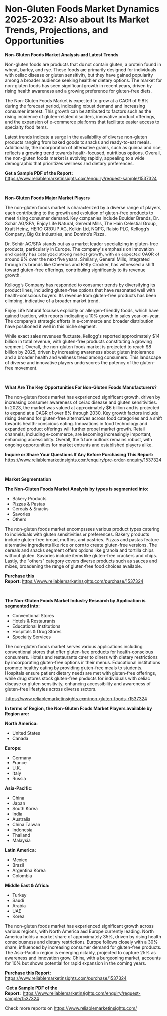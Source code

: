 <p><h1>Non-Gluten Foods Market Dynamics 2025-2032: Also about Its Market Trends, Projections, and Opportunities</h1></p><p><strong>Non-Gluten Foods Market Analysis and Latest Trends</strong></p>
<p><p>Non-gluten foods are products that do not contain gluten, a protein found in wheat, barley, and rye. These foods are primarily designed for individuals with celiac disease or gluten sensitivity, but they have gained popularity among a broader audience seeking healthier dietary options. The market for non-gluten foods has seen significant growth in recent years, driven by rising health awareness and a growing preference for gluten-free diets.</p><p>The Non-Gluten Foods Market is expected to grow at a CAGR of 9.8% during the forecast period, indicating robust demand and increasing consumer interest. This growth can be attributed to factors such as the rising incidence of gluten-related disorders, innovative product offerings, and the expansion of e-commerce platforms that facilitate easier access to specialty food items. </p><p>Latest trends indicate a surge in the availability of diverse non-gluten products ranging from baked goods to snacks and ready-to-eat meals. Additionally, the incorporation of alternative grains, such as quinoa and rice, reflects a growing trend towards health-focused, nutritious options. Overall, the non-gluten foods market is evolving rapidly, appealing to a wide demographic that prioritizes wellness and dietary preferences.</p></p>
<p><strong>Get a Sample PDF of the Report:&nbsp;</strong> <a href="https://www.reliablemarketinsights.com/enquiry/request-sample/1537324?utm_campaign=3493&utm_medium=2&utm_source=Github&utm_content=ia&utm_term=24032025&utm_id=non-gluten-foods">https://www.reliablemarketinsights.com/enquiry/request-sample/1537324</a></p>
<p>&nbsp;</p>
<p><strong>Non-Gluten Foods Major Market Players</strong></p>
<p><p>The non-gluten foods market is characterized by a diverse range of players, each contributing to the growth and evolution of gluten-free products to meet rising consumer demand. Key companies include Boulder Brands, Dr. Schär AG/SPA, Enjoy Life Natural, General Mills, The Hain Celestial Group, Kraft Heinz, HERO GROUP AG, Kelkin Ltd, NQPC, Raisio PLC, Kellogg’s Company, Big Oz Industries, and Domino’s Pizza.</p><p>Dr. Schär AG/SPA stands out as a market leader specializing in gluten-free products, particularly in Europe. The company's emphasis on innovation and quality has catalyzed strong market growth, with an expected CAGR of around 9% over the next five years. Similarly, General Mills, integrated through its brands like Cheerios and Betty Crocker, has witnessed a shift toward gluten-free offerings, contributing significantly to its revenue growth.</p><p>Kellogg’s Company has responded to consumer trends by diversifying its product lines, including gluten-free options that have resonated well with health-conscious buyers. Its revenue from gluten-free products has been climbing, indicative of a broader market trend.</p><p>Enjoy Life Natural focuses explicitly on allergen-friendly foods, which have gained traction, with reports indicating a 10% growth in sales year-on-year. The company’s strategic efforts in e-commerce and broader distribution have positioned it well in this niche segment.</p><p>While exact sales revenues fluctuate, Kellogg's reported approximately $14 billion in total revenue, with gluten-free products constituting a growing segment. Overall, the non-gluten foods market is projected to reach $8 billion by 2025, driven by increasing awareness about gluten intolerance and a broader health and wellness trend among consumers. This landscape of diverse and innovative players underscores the potency of the gluten-free movement.</p></p>
<p>&nbsp;</p>
<p><strong>What Are The Key Opportunities For Non-Gluten Foods Manufacturers?</strong></p>
<p><p>The non-gluten foods market has experienced significant growth, driven by increasing consumer awareness of celiac disease and gluten sensitivities. In 2023, the market was valued at approximately $6 billion and is projected to expand at a CAGR of over 8% through 2030. Key growth factors include rising demand for gluten-free alternatives across food categories and a shift towards health-conscious eating. Innovations in food technology and expanded product offerings will further propel market growth. Retail channels, including e-commerce, are becoming increasingly important, enhancing accessibility. Overall, the future outlook remains robust, with ongoing opportunities for market entrants and established players alike.</p></p>
<p><strong>Inquire or Share Your Questions If Any Before Purchasing This Report:</strong> <a href="https://www.reliablemarketinsights.com/enquiry/pre-order-enquiry/1537324?utm_campaign=3493&utm_medium=2&utm_source=Github&utm_content=ia&utm_term=24032025&utm_id=non-gluten-foods">https://www.reliablemarketinsights.com/enquiry/pre-order-enquiry/1537324</a></p>
<p>&nbsp;</p>
<p><strong>Market Segmentation</strong></p>
<p><strong>The Non-Gluten Foods Market Analysis by types is segmented into:</strong></p>
<p><ul><li>Bakery Products</li><li>Pizzas & Pastas</li><li>Cereals & Snacks</li><li>Savories</li><li>Others</li></ul></p>
<p><p>The non-gluten foods market encompasses various product types catering to individuals with gluten sensitivities or preferences. Bakery products include gluten-free bread, muffins, and pastries. Pizzas and pastas feature alternative ingredients like rice or corn to create gluten-free versions. The cereals and snacks segment offers options like granola and tortilla chips without gluten. Savories include items like gluten-free crackers and chips. Lastly, the "others" category covers diverse products such as sauces and mixes, broadening the range of gluten-free food choices available.</p></p>
<p><strong>Purchase this Report:&nbsp;</strong><a href="https://www.reliablemarketinsights.com/purchase/1537324?utm_campaign=3493&utm_medium=2&utm_source=Github&utm_content=ia&utm_term=24032025&utm_id=non-gluten-foods">https://www.reliablemarketinsights.com/purchase/1537324</a></p>
<p>&nbsp;</p>
<p><strong>The Non-Gluten Foods Market Industry Research by Application is segmented into:</strong></p>
<p><ul><li>Conventional Stores</li><li>Hotels & Restaurants</li><li>Educational Institutions</li><li>Hospitals & Drug Stores</li><li>Specialty Services</li></ul></p>
<p><p>The non-gluten foods market serves various applications including conventional stores that offer gluten-free products for health-conscious consumers. Hotels and restaurants cater to diners with dietary restrictions by incorporating gluten-free options in their menus. Educational institutions promote healthy eating by providing gluten-free meals to students. Hospitals ensure patient dietary needs are met with gluten-free offerings, while drug stores stock gluten-free products for individuals with celiac disease or gluten sensitivity, enhancing accessibility and awareness of gluten-free lifestyles across diverse sectors.</p></p>
<p><a href="https://www.reliablemarketinsights.com/non-gluten-foods-r1537324?utm_campaign=3493&utm_medium=2&utm_source=Github&utm_content=ia&utm_term=24032025&utm_id=non-gluten-foods">&nbsp;https://www.reliablemarketinsights.com/non-gluten-foods-r1537324</a></p>
<p><strong>In terms of Region, the Non-Gluten Foods Market Players available by Region are:</strong></p>
<p>
    <p> <strong> North America: </strong>
        <ul>
            <li>United States</li>
            <li>Canada</li>
        </ul>
        </p> 
    <p> <strong> Europe: </strong>
        <ul>
            <li>Germany</li>
            <li>France</li>
            <li>U.K.</li>
            <li>Italy</li>
            <li>Russia</li>
        </ul>
        </p> 
    <p> <strong> Asia-Pacific: </strong>
        <ul>
            <li>China</li>
            <li>Japan</li>
            <li>South Korea</li>
            <li>India</li>
            <li>Australia</li>
            <li>China Taiwan</li>
            <li>Indonesia</li>
            <li>Thailand</li>
            <li>Malaysia</li>
        </ul>
        </p> 
    <p> <strong> Latin America: </strong>
        <ul>
            <li>Mexico</li>
            <li>Brazil</li>
            <li>Argentina Korea</li>
            <li>Colombia</li>
        </ul>
        </p> 
    <p> <strong> Middle East & Africa: </strong>
        <ul>
            <li>Turkey</li>
            <li>Saudi</li>
            <li>Arabia</li>
            <li>UAE</li>
            <li>Korea</li>
        </ul>
    </p>
    </p>
<p><p>The non-gluten foods market has experienced significant growth across various regions, with North America and Europe currently leading. North America holds a market share of approximately 35%, driven by rising health consciousness and dietary restrictions. Europe follows closely with a 30% share, influenced by increasing consumer demand for gluten-free products. The Asia-Pacific region is emerging notably, projected to capture 25% as awareness and innovation grow. China, with a burgeoning market, accounts for 10% but shows potential for rapid expansion in the coming years.</p></p>
<p><strong>Purchase this Report: </strong><a href="https://www.reliablemarketinsights.com/purchase/1537324?utm_campaign=3493&utm_medium=2&utm_source=Github&utm_content=ia&utm_term=24032025&utm_id=non-gluten-foods">https://www.reliablemarketinsights.com/purchase/1537324</a></p>
<p>&nbsp;<strong>Get a Sample PDF of the Report:&nbsp;&nbsp;</strong><a href="https://www.reliablemarketinsights.com/enquiry/request-sample/1537324?utm_campaign=3493&utm_medium=2&utm_source=Github&utm_content=ia&utm_term=24032025&utm_id=non-gluten-foods">https://www.reliablemarketinsights.com/enquiry/request-sample/1537324</a></p>
<p><strong></strong></p>
<p>Check more reports on <a href="https://www.reliablemarketinsights.com/?utm_campaign=3493&utm_medium=2&utm_source=Github&utm_content=ia&utm_term=24032025&utm_id=non-gluten-foods">https://www.reliablemarketinsights.com/</a></p>